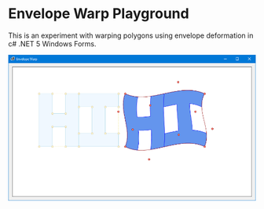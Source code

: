 # Envelope Warp Playground

This is an experiment with warping polygons using envelope deformation in c# .NET 5 Windows Forms.

![Screenshot](Screenshot.png)
